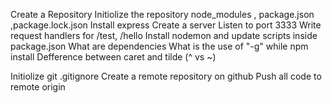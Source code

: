 Create a Repository
Initiolize the repository
node_modules , package.json ,package.lock.json
Install express
Create a server
Listen to port 3333
Write request handlers for /test, /hello
Install nodemon and update scripts inside package.json
What are dependencies
What is the use of "-g" while npm install
Defference between caret and tilde (^ vs ~)

Initiolize git
.gitignore
Create a remote repository on github
Push all code to remote origin
